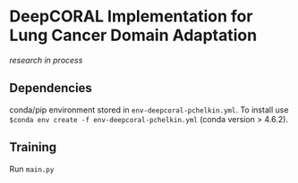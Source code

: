 # DeepCORAL Implementation for Lung Cancer Domain Adaptation

*research in process*

## Dependencies

conda/pip environment stored in `env-deepcoral-pchelkin.yml`. To install use `$conda env create -f env-deepcoral-pchelkin.yml` 
(conda version > 4.6.2).

## Training

Run `main.py`
